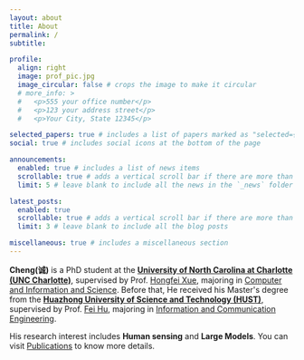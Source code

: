 ```yaml
---
layout: about
title: About
permalink: /
subtitle:

profile:
  align: right
  image: prof_pic.jpg
  image_circular: false # crops the image to make it circular
  # more_info: >
  #   <p>555 your office number</p>
  #   <p>123 your address street</p>
  #   <p>Your City, State 12345</p>

selected_papers: true # includes a list of papers marked as "selected={true}"
social: true # includes social icons at the bottom of the page

announcements:
  enabled: true # includes a list of news items
  scrollable: true # adds a vertical scroll bar if there are more than 3 news items
  limit: 5 # leave blank to include all the news in the `_news` folder

latest_posts:
  enabled: true
  scrollable: true # adds a vertical scroll bar if there are more than 3 new posts items
  limit: 3 # leave blank to include all the blog posts

miscellaneous: true # includes a miscellaneous section
---
```


**Cheng(诚)** is a PhD student at the **[University of North Carolina at Charlotte (UNC Charlotte)](https://www.charlotte.edu/)**, supervised by Prof. [Hongfei Xue](https://havocfixer.github.io/), majoring in [Computer and Information and Science](https://cci.charlotte.edu/). Before that, He received his Master's degree from the **[Huazhong University of Science and Technology (HUST)](http://english.hust.edu.cn/)**, supervised by Prof. [Fei Hu](https://ieeexplore.ieee.org/author/37536063100), majoring in [Information and Communication Engineering](http://english.eic.hust.edu.cn/International/Overview.htm).

His research interest includes **Human sensing** and **Large Models**. You can visit [Publications](/publications) to know more details.
